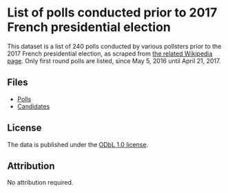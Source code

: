 # List of polls conducted prior to 2017 French presidential election

This dataset is a list of 240 polls conducted by various pollsters prior to the 2017 French presidential election, as scraped from [the related Wikipedia page](https://fr.wikipedia.org/wiki/Liste_de_sondages_sur_l%27%C3%A9lection_pr%C3%A9sidentielle_fran%C3%A7aise_de_2017). Only first round polls are listed, since May 5, 2016 until April 21, 2017.

## Files

* [Polls](https://google.com) 
* [Candidates](https://google.com)   

## License

The data is published under the [ODbL 1.0 license](https://opendatacommons.org/licenses/odbl/summary/index.html). 

## Attribution

No attribution required.
